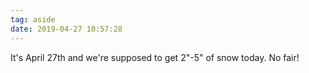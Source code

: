 ```yaml
---
tag: aside
date: 2019-04-27 10:57:28
---
```

It's April 27th and we're supposed to get 2"-5" of snow today. No fair!